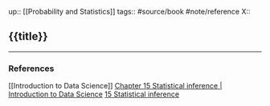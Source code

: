 up:: [[Probability and Statistics]]
tags:: #source/book #note/reference
X:: 

## {{title}}

---

### References


[[Introduction to Data Science]]
[Chapter 15 Statistical inference | Introduction to Data Science](http://rafalab.dfci.harvard.edu/dsbook/inference.html)
[15 Statistical inference](https://biscotty666.github.io/Data-Science-R-PH125x/docs/Pt15.html)


